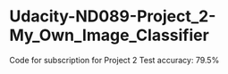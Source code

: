 # Udacity-ND089-Project_2-My_Own_Image_Classifier
Code for subscription for Project 2
Test accuracy: 79.5%
